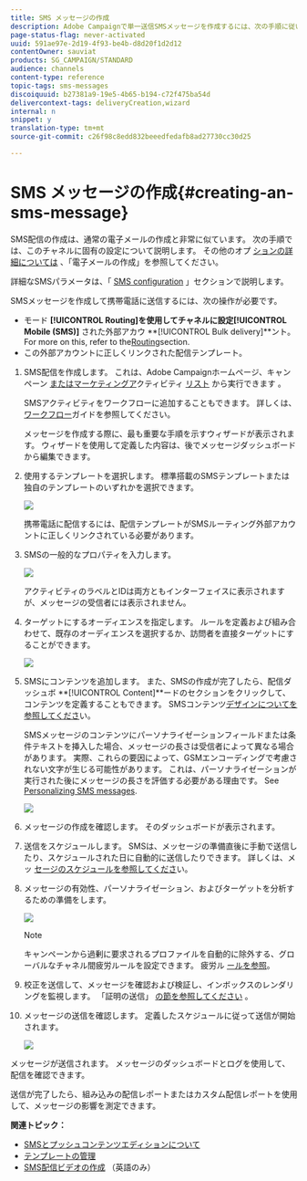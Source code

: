 ```yaml
---
title: SMS メッセージの作成
description: Adobe Campaignで単一送信SMSメッセージを作成するには、次の手順に従います。
page-status-flag: never-activated
uuid: 591ae97e-2d19-4f93-be4b-d8d20f1d2d12
contentOwner: sauviat
products: SG_CAMPAIGN/STANDARD
audience: channels
content-type: reference
topic-tags: sms-messages
discoiquuid: b27381a9-19e5-4b65-b194-c72f475ba54d
delivercontext-tags: deliveryCreation,wizard
internal: n
snippet: y
translation-type: tm+mt
source-git-commit: c26f98c8edd832beeedfedafb8ad27730cc30d25

---
```



# SMS メッセージの作成{#creating-an-sms-message}

SMS配信の作成は、通常の電子メールの作成と非常に似ています。 次の手順では、このチャネルに固有の設定について説明します。 その他のオプ [ションの詳細については](../../channels/using/creating-an-email.md) 、「電子メールの作成」を参照してください。

詳細なSMSパラメータは、「 [SMS configuration](../../administration/using/configuring-sms-channel.md) 」セクションで説明します。

SMSメッセージを作成して携帯電話に送信するには、次の操作が必要です。

* モード **[!UICONTROL Routing]**を使用してチャネルに設定**[!UICONTROL Mobile (SMS)]** された外部アカウ **[!UICONTROL Bulk delivery]**ント。 For more on this, refer to the[Routing](../../administration/using/configuring-sms-channel.md#defining-an-sms-routing)section.
* この外部アカウントに正しくリンクされた配信テンプレート。

1. SMS配信を作成します。 これは、Adobe Campaignホームページ、キャンペーン [またはマーケティングア](../../start/using/interface-description.md#home-page)クティビティ [リスト](../../start/using/marketing-activities.md#creating-a-marketing-activity) から実行できます [](../../start/using/programs-and-campaigns.md#creating-a-campaign)。

   SMSアクティビティをワークフローに追加することもできます。 詳しくは、[ワークフロー](../../automating/using/sms-delivery.md)ガイドを参照してください。

   メッセージを作成する際に、最も重要な手順を示すウィザードが表示されます。 ウィザードを使用して定義した内容は、後でメッセージダッシュボードから編集できます。

1. 使用するテンプレートを選択します。 標準搭載のSMSテンプレートまたは独自のテンプレートのいずれかを選択できます。

   ![](assets/sms_creation_1.png)

   携帯電話に配信するには、配信テンプレートがSMSルーティング外部アカウントに正しくリンクされている必要があります。

1. SMSの一般的なプロパティを入力します。

   ![](assets/sms_creation_2.png)

   アクティビティのラベルとIDは両方ともインターフェイスに表示されますが、メッセージの受信者には表示されません。

1. ターゲットにするオーディエンスを指定します。 ルールを定義および組み合わせて、既存のオーディエンスを選択するか、訪問者を直接ターゲットにすることができます。

   ![](assets/sms_creation_3.png)

1. SMSにコンテンツを追加します。 また、SMSの作成が完了したら、配信ダッシュボ **[!UICONTROL Content]**ードのセクションをクリックして、コンテンツを定義することもできます。 SMSコンテンツ[デザインについてを参照してくださ](../../channels/using/about-sms-and-push-content-design.md)い。

   SMSメッセージのコンテンツにパーソナライゼーションフィールドまたは条件テキストを挿入した場合、メッセージの長さは受信者によって異なる場合があります。 実際、これらの要因によって、GSMエンコーディングで考慮されない文字が生じる可能性があります。 これは、パーソナライゼーションが実行された後にメッセージの長さを評価する必要がある理由です。 See [Personalizing SMS messages](../../channels/using/personalizing-sms-messages.md).

   ![](assets/sms_creation_4.png)

1. メッセージの作成を確認します。 そのダッシュボードが表示されます。
1. 送信をスケジュールします。 SMSは、メッセージの準備直後に手動で送信したり、スケジュールされた日に自動的に送信したりできます。 詳しくは、メッ [セージのスケジュールを参照してくださ](../../sending/using/about-scheduling-messages.md)い。
1. メッセージの有効性、パーソナライゼーション、およびターゲットを分析するための準備をします。

   ![](assets/sms_creation_6.png)

   >[!NOTE]
   >
   >キャンペーンから過剰に要求されるプロファイルを自動的に除外する、グローバルなチャネル間疲労ルールを設定できます。 疲労ル [ールを参照](../../administration/using/fatigue-rules.md)。

1. 校正を送信して、メッセージを確認および検証し、インボックスのレンダリングを監視します。 「証明の送信」 [の節を参照してください](../../sending/using/managing-test-profiles-and-sending-proofs.md#sending-proofs) 。
1. メッセージの送信を確認します。 定義したスケジュールに従って送信が開始されます。

   ![](assets/sms_creation_7.png)

メッセージが送信されます。 メッセージのダッシュボードとログを使用して、配信を確認できます。

送信が完了したら、組み込みの配信レポートまたはカスタム配信レポートを使用して、メッセージの影響を測定できます。

**関連トピック：**

* [SMSとプッシュコンテンツエディションについて](../../channels/using/about-sms-and-push-content-design.md)
* [テンプレートの管理](../../start/using/marketing-activity-templates.md)
* [SMS配信ビデオの作成](https://helpx.adobe.com/campaign/kt/acs/using/acs-creating-a-sms-delivery-feature-video-use.html) （英語のみ）

